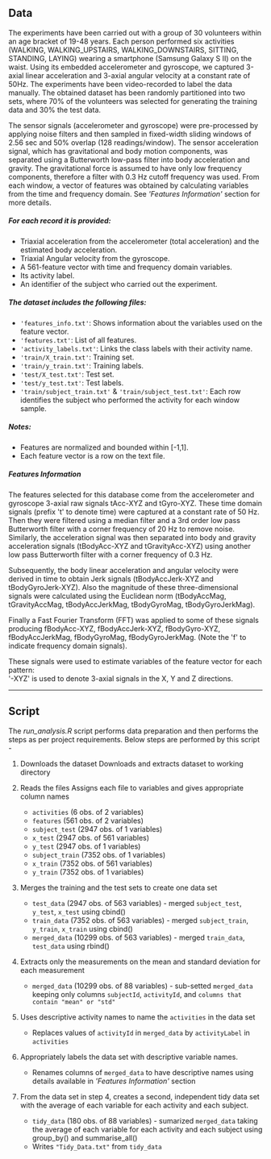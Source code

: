 ## Data

The experiments have been carried out with a group of 30 volunteers within an age bracket of 19-48 years. Each person performed six activities (WALKING, WALKING_UPSTAIRS, WALKING_DOWNSTAIRS, SITTING, STANDING, LAYING) wearing a smartphone (Samsung Galaxy S II) on the waist. Using its embedded accelerometer and gyroscope, we captured 3-axial linear acceleration and 3-axial angular velocity at a constant rate of 50Hz. The experiments have been video-recorded to label the data manually. The obtained dataset has been randomly partitioned into two sets, where 70% of the volunteers was selected for generating the training data and 30% the test data. 

The sensor signals (accelerometer and gyroscope) were pre-processed by applying noise filters and then sampled in fixed-width sliding windows of 2.56 sec and 50% overlap (128 readings/window). The sensor acceleration signal, which has gravitational and body motion components, was separated using a Butterworth low-pass filter into body acceleration and gravity. The gravitational force is assumed to have only low frequency components, therefore a filter with 0.3 Hz cutoff frequency was used. From each window, a vector of features was obtained by calculating variables from the time and frequency domain. See *'Features Information'* section for more details. 

##### For each record it is provided:

- Triaxial acceleration from the accelerometer (total acceleration) and the estimated body acceleration.
- Triaxial Angular velocity from the gyroscope. 
- A 561-feature vector with time and frequency domain variables. 
- Its activity label. 
- An identifier of the subject who carried out the experiment.

##### The dataset includes the following files:

- `'features_info.txt'`: Shows information about the variables used on the feature vector.
- `'features.txt'`: List of all features.
- `'activity_labels.txt'`: Links the class labels with their activity name.
- `'train/X_train.txt'`: Training set.
- `'train/y_train.txt'`: Training labels.
- `'test/X_test.txt'`: Test set.
- `'test/y_test.txt'`: Test labels.
- `'train/subject_train.txt'` & `'train/subject_test.txt'`: Each row identifies the subject who performed the activity for each window sample.

##### Notes: 

- Features are normalized and bounded within [-1,1].
- Each feature vector is a row on the text file.

##### Features Information 

The features selected for this database come from the accelerometer and gyroscope 3-axial raw signals tAcc-XYZ and tGyro-XYZ. These time domain signals (prefix 't' to denote time) were captured at a constant rate of 50 Hz. Then they were filtered using a median filter and a 3rd order low pass Butterworth filter with a corner frequency of 20 Hz to remove noise. Similarly, the acceleration signal was then separated into body and gravity acceleration signals (tBodyAcc-XYZ and tGravityAcc-XYZ) using another low pass Butterworth filter with a corner frequency of 0.3 Hz. 

Subsequently, the body linear acceleration and angular velocity were derived in time to obtain Jerk signals (tBodyAccJerk-XYZ and tBodyGyroJerk-XYZ). Also the magnitude of these three-dimensional signals were calculated using the Euclidean norm (tBodyAccMag, tGravityAccMag, tBodyAccJerkMag, tBodyGyroMag, tBodyGyroJerkMag). 

Finally a Fast Fourier Transform (FFT) was applied to some of these signals producing fBodyAcc-XYZ, fBodyAccJerk-XYZ, fBodyGyro-XYZ, fBodyAccJerkMag, fBodyGyroMag, fBodyGyroJerkMag. (Note the 'f' to indicate frequency domain signals). 

These signals were used to estimate variables of the feature vector for each pattern:  
'-XYZ' is used to denote 3-axial signals in the X, Y and Z directions.

___

## Script

The *run_analysis.R* script performs data preparation and then performs the steps as per project requirements. Below steps are performed by this script -

1. Downloads the dataset
    Downloads and extracts dataset to working directory

2. Reads the files
    Assigns each file to variables and gives appropriate column names
    * `activities` (6 obs. of  2 variables)
    * `features` (561 obs. of  2 variables)
    * `subject_test` (2947 obs. of  1 variables)
    * `x_test` (2947 obs. of  561 variables)
    * `y_test` (2947 obs. of  1 variables)
    * `subject_train` (7352 obs. of  1 variables)
    * `x_train` (7352 obs. of  561 variables)
    * `y_train` (7352 obs. of  1 variables)

3. Merges the training and the test sets to create one data set
    * `test_data` (2947 obs. of  563 variables) - merged `subject_test`, `y_test`, `x_test` using cbind()
    * `train_data` (7352 obs. of  563 variables) - merged `subject_train`, `y_train`, `x_train` using cbind()
    * `merged_data` (10299 obs. of  563 variables) - merged `train_data`, `test_data` using rbind()

4. Extracts only the measurements on the mean and standard deviation for each measurement
    * `merged_data` (10299 obs. of  88 variables) - sub-setted `merged_data` keeping only columns `subjectId`, `activityId`, and `columns that contain "mean" or "std"`

5. Uses descriptive activity names to name the `activities` in the data set
    * Replaces values of `activityId` in `merged_data` by `activityLabel` in `activities`
  
6. Appropriately labels the data set with descriptive variable names.
    * Renames columns of `merged_data` to have descriptive names using details available in *'Features Information'* section

7. From the data set in step 4, creates a second, independent tidy data set with the average of each variable for each activity and each subject.
    * `tidy_data` (180 obs. of  88 variables) - sumarized `merged_data` taking the average of each variable for each activity and each subject using group_by() and summarise_all()
    * Writes `"Tidy_Data.txt"` from `tidy_data`